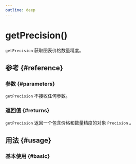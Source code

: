 ```yaml
---
outline: deep
---
```


# getPrecision()
`getPrecision` 获取图表价格数量精度。

## 参考 {#reference}
<!--@include: @/@views/api/references/instance/getPrecision.md-->

### 参数 {#parameters}
`getPrecision` 不接收任何参数。

### 返回值 {#returns}
`getPrecision` 返回一个包含价格和数量精度的对象 `Precision` 。

## 用法 {#usage}
<script setup>
import GetPrecision from '../../@views/api/samples/getPrecision/index.vue'
</script>

### 基本使用 {#basic}
<GetPrecision/>